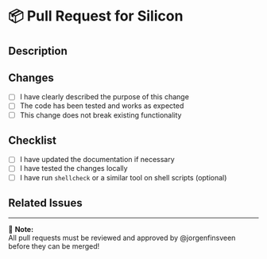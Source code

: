 # 📦 Pull Request for Silicon

## Description
<!-- Briefly explain what this pull request does -->

## Changes
- [ ] I have clearly described the purpose of this change
- [ ] The code has been tested and works as expected
- [ ] This change does not break existing functionality

## Checklist
- [ ] I have updated the documentation if necessary
- [ ] I have tested the changes locally
- [ ] I have run `shellcheck` or a similar tool on shell scripts (optional)

## Related Issues
<!-- If applicable, reference issues by writing: Closes #123 -->

---

🧠 **Note:**  
All pull requests must be reviewed and approved by @jorgenfinsveen before they can be merged!
